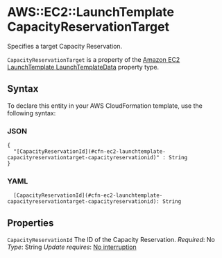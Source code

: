 # AWS::EC2::LaunchTemplate CapacityReservationTarget<a name="aws-properties-ec2-launchtemplate-capacityreservationtarget"></a>

Specifies a target Capacity Reservation\.

 `CapacityReservationTarget` is a property of the [ Amazon EC2 LaunchTemplate LaunchTemplateData](https://docs.aws.amazon.com/AWSCloudFormation/latest/UserGuide/aws-properties-ec2-launchtemplate-launchtemplatedata.html) property type\.

## Syntax<a name="aws-properties-ec2-launchtemplate-capacityreservationtarget-syntax"></a>

To declare this entity in your AWS CloudFormation template, use the following syntax:

### JSON<a name="aws-properties-ec2-launchtemplate-capacityreservationtarget-syntax.json"></a>

```
{
  "[CapacityReservationId](#cfn-ec2-launchtemplate-capacityreservationtarget-capacityreservationid)" : String
}
```

### YAML<a name="aws-properties-ec2-launchtemplate-capacityreservationtarget-syntax.yaml"></a>

```
  [CapacityReservationId](#cfn-ec2-launchtemplate-capacityreservationtarget-capacityreservationid): String
```

## Properties<a name="aws-properties-ec2-launchtemplate-capacityreservationtarget-properties"></a>

`CapacityReservationId`  <a name="cfn-ec2-launchtemplate-capacityreservationtarget-capacityreservationid"></a>
The ID of the Capacity Reservation\.
*Required*: No
*Type*: String
*Update requires*: [No interruption](https://docs.aws.amazon.com/AWSCloudFormation/latest/UserGuide/using-cfn-updating-stacks-update-behaviors.html#update-no-interrupt)
